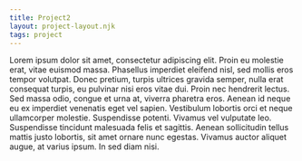 ```yaml
---
title: Project2
layout: project-layout.njk
tags: project
---
```

Lorem ipsum dolor sit amet, consectetur adipiscing elit. Proin eu molestie erat, vitae euismod massa. Phasellus imperdiet eleifend nisl, sed mollis eros tempor volutpat. Donec pretium, turpis ultrices gravida semper, nulla erat consequat turpis, eu pulvinar nisi eros vitae dui. Proin nec hendrerit lectus. Sed massa odio, congue et urna at, viverra pharetra eros. Aenean id neque eu ex imperdiet venenatis eget vel sapien. Vestibulum lobortis orci et neque ullamcorper molestie. Suspendisse potenti. Vivamus vel vulputate leo. Suspendisse tincidunt malesuada felis et sagittis. Aenean sollicitudin tellus mattis justo lobortis, sit amet ornare nunc egestas. Vivamus auctor aliquet augue, at varius ipsum. In sed diam nisi.